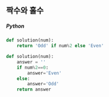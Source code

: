 ## 짝수와 홀수

##### Python

```python
def solution(num):
    return 'Odd' if num%2 else 'Even'
```

```python
def solution(num):
    answer = ''
    if num%2==0:
        answer='Even'
    else:
        answer='Odd'
    return answer
```
